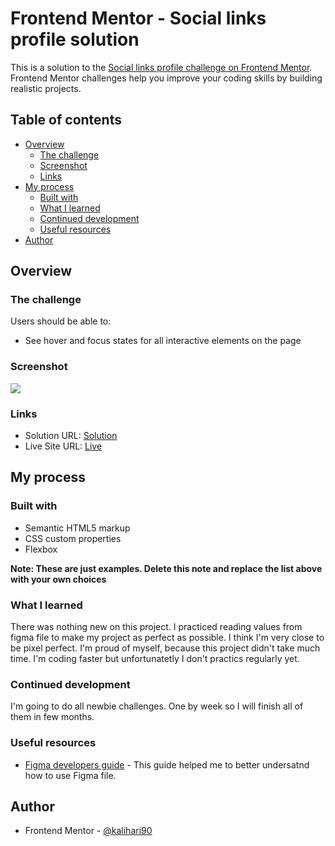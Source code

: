 # Frontend Mentor - Social links profile solution

This is a solution to the [Social links profile challenge on Frontend Mentor](https://www.frontendmentor.io/challenges/social-links-profile-UG32l9m6dQ). Frontend Mentor challenges help you improve your coding skills by building realistic projects.

## Table of contents

- [Overview](#overview)
  - [The challenge](#the-challenge)
  - [Screenshot](#screenshot)
  - [Links](#links)
- [My process](#my-process)
  - [Built with](#built-with)
  - [What I learned](#what-i-learned)
  - [Continued development](#continued-development)
  - [Useful resources](#useful-resources)
- [Author](#author)

## Overview

### The challenge

Users should be able to:

- See hover and focus states for all interactive elements on the page

### Screenshot

![](https://github.com/kalihari90/frontend-mentor-3/img/screenshot.png)

### Links

- Solution URL: [Solution](https://github.com/kalihari90/frontend-mentor-3)
- Live Site URL: [Live](https://kalihari90.github.io/frontend-mentor-3/)

## My process

### Built with

- Semantic HTML5 markup
- CSS custom properties
- Flexbox

**Note: These are just examples. Delete this note and replace the list above with your own choices**

### What I learned

There was nothing new on this project. I practiced reading values from figma file to make my project as perfect as possible. I think I'm very close to be pixel perfect. I'm proud of myself, because this project didn't take much time. I'm coding faster but unfortunatetly I don't practics regularly yet.

### Continued development

I'm going to do all newbie challenges. One by week so I will finish all of them in few months.

### Useful resources

- [Figma developers guide](https://www.smashingmagazine.com/2020/09/figma-developers-guide/) - This guide helped me to better undersatnd how to use Figma file.

## Author

- Frontend Mentor - [@kalihari90](https://www.frontendmentor.io/profile/kalihari90)

